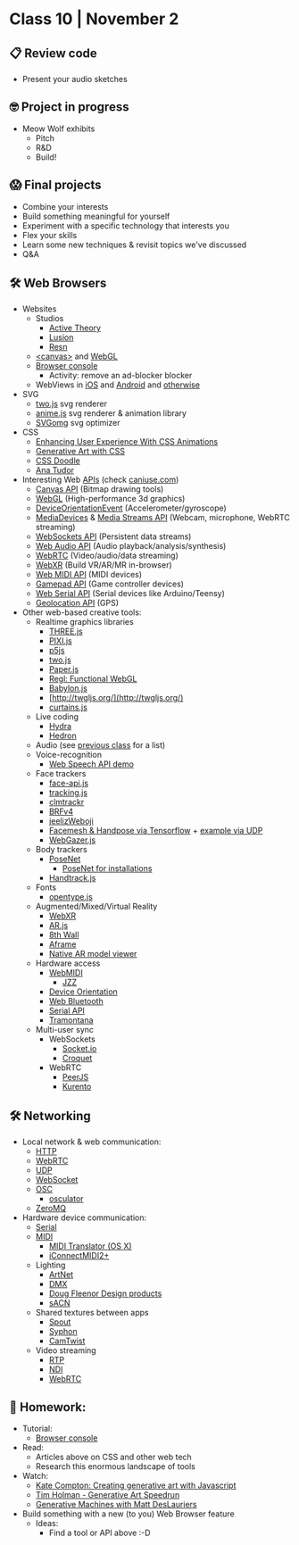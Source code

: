 # Class 10 | November 2

## 📋 Review code

* Present your audio sketches

## 🤓 Project in progress

* Meow Wolf exhibits
  * Pitch
  * R&D
  * Build!

## 😱 Final projects

* Combine your interests
* Build something meaningful for yourself
* Experiment with a specific technology that interests you
* Flex your skills
* Learn some new techniques & revisit topics we've discussed
* Q&A

## 🛠️ Web Browsers

* Websites
  * Studios
    * [Active Theory](https://activetheory.net/)
    * [Lusion](https://lusion.co/)
    * [Resn](https://resn.co.nz/)
  * [&lt;canvas&gt;](https://flaviocopes.com/canvas/) and [WebGL]()
  * [Browser console](https://creative-coding.decontextualize.com/browser-console/)
    * Activity: remove an ad-blocker blocker
  * WebViews in [iOS](https://www.hackingwithswift.com/articles/112/the-ultimate-guide-to-wkwebview) and [Android](https://developer.chrome.com/multidevice/webview/overview) and [otherwise](http://tutorials.jenkov.com/javafx/webview.html)
* SVG
  * [two.js](https://two.js.org/) svg renderer
  * [anime.js](https://animejs.com/) svg renderer & animation library
  * [SVGomg](https://jakearchibald.github.io/svgomg/) svg optimizer
* CSS
  * [Enhancing User Experience With CSS Animations](https://stephaniewalter.design/blog/enhancing-user-experience-with-css-animations/)
  * [Generative Art with CSS](https://yuanchuan.dev/talk/generative-art-with-css/)
  * [CSS Doodle](https://css-doodle.com/)
  * [Ana Tudor](https://codepen.io/thebabydino)
* Interesting Web [APIs](https://developer.mozilla.org/en-US/docs/Web/API) (check [caniuse.com](https://caniuse.com/))
  * [Canvas API](https://developer.mozilla.org/en-US/docs/Web/API/Canvas_API) (Bitmap drawing tools)
  * [WebGL](https://webglfundamentals.org/) (High-performance 3d graphics)
  * [DeviceOrientationEvent](https://developers.google.com/web/fundamentals/native-hardware/device-orientation) (Accelerometer/gyroscope)
  * [MediaDevices](https://developer.mozilla.org/en-US/docs/Web/API/MediaDevices) & [Media Streams API](https://developer.mozilla.org/en-US/docs/Web/API/Media_Streams_API) (Webcam, microphone, WebRTC streaming)
  * [WebSockets API](https://developer.mozilla.org/en-US/docs/Web/API/WebSockets_API) (Persistent data streams)
  * [Web Audio API](https://developer.mozilla.org/en-US/docs/Web/API/Web_Audio_API) (Audio playback/analysis/synthesis)
  * [WebRTC](https://webrtc.org/) (Video/audio/data streaming)
  * [WebXR](https://immersiveweb.dev/) (Build VR/AR/MR in-browser)
  * [Web MIDI API](https://www.smashingmagazine.com/2018/03/web-midi-api/) (MIDI devices)
  * [Gamepad API](https://developer.mozilla.org/en-US/docs/Web/API/Gamepad_API) (Game controller devices)
  * [Web Serial API](https://codelabs.developers.google.com/codelabs/web-serial/) (Serial devices like Arduino/Teensy)
  * [Geolocation API](https://developers.google.com/web/fundamentals/native-hardware/user-location) (GPS)
* Other web-based creative tools:
  * Realtime graphics libraries
    * [THREE.js](http://threejs.org/)
    * [PIXI.js](http://www.pixijs.com/)
    * [p5js](http://p5js.org/)
    * [two.js](https://two.js.org/)
    * [Paper.js](https://paperjs.org/)
    * [Regl: Functional WebGL](http://regl.party/)
    * [Babylon.js](https://www.babylonjs.com/)
    * [http://twgljs.org/](http://twgljs.org/)
    * [curtains.js](https://www.curtainsjs.com/)
  * Live coding
    * [Hydra](https://github.com/ojack/hydra)
    * [Hedron](https://github.com/nudibranchrecords/hedron)
  * Audio (see [previous class](./2020-10-26-oct-26.md) for a list)
  * Voice-recognition
    * [Web Speech API demo](https://mdn.github.io/web-speech-api/speech-color-changer/)
  * Face trackers
    * [face-api.js](https://github.com/justadudewhohacks/face-api.js)
    * [tracking.js](https://trackingjs.com/)
    * [clmtrackr](https://github.com/auduno/clmtrackr)
    * [BRFv4](https://tastenkunst.github.io/brfv4_javascript_examples/)
    * [jeelizWeboji](https://github.com/jeeliz/jeelizWeboji)
    * [Facemesh & Handpose via Tensorflow](https://blog.tensorflow.org/2020/03/face-and-hand-tracking-in-browser-with-mediapipe-and-tensorflowjs.html) + [example via UDP](https://github.com/madelinegannon/example-mediapipe-udp)
    * [WebGazer.js](https://webgazer.cs.brown.edu/)
  * Body trackers
    * [PoseNet](https://github.com/tensorflow/tfjs-models/tree/master/posenet)
      * [PoseNet for installations](https://github.com/oveddan/posenet-for-installations)
    * [Handtrack.js](https://github.com/victordibia/handtrack.js)
  * Fonts
    * [opentype.js](https://opentype.js.org/)
  * Augmented/Mixed/Virtual Reality
    * [WebXR](https://immersive-web.github.io/webxr/)
    * [AR.js](https://github.com/jeromeetienne/ar.js)
    * [8th Wall](https://www.8thwall.com/)
    * [Aframe](https://aframe.io)
    * [Native AR model viewer](https://cwervo.com/writing/quicklook-web/)
  * Hardware access
    * [WebMIDI](https://www.smashingmagazine.com/2018/03/web-midi-api/)
      * [JZZ](https://github.com/jazz-soft/JZZ)
    * [Device Orientation](https://www.smashingmagazine.com/2018/03/web-midi-api/)
    * [Web Bluetooth](https://webbluetoothcg.github.io/web-bluetooth/)
    * [Serial API](https://wicg.github.io/serial/)
    * [Tramontana](https://tramontana.xyz/)
  * Multi-user sync
    * WebSockets
      * [Socket.io](https://socket.io)
      * [Croquet](https://www.croquet.io/)
    * WebRTC
      * [PeerJS](https://github.com/peers/peerjs)
      * [Kurento](https://doc-kurento.readthedocs.io/en/stable/index.html)

## 🛠️ Networking

* Local network & web communication:
  * [HTTP](https://medium.com/@jen_strong/the-request-response-cycle-of-the-web-1b7e206e9047)
  * [WebRTC](https://webrtc.github.io/samples/)
  * [UDP](https://www.cloudflare.com/learning/ddos/glossary/user-datagram-protocol-udp/)
  * [WebSocket](http://en.wikipedia.org/wiki/WebSocket)
  * [OSC](http://en.wikipedia.org/wiki/Open_Sound_Control)
    * [osculator](https://osculator.net/)
  * [ZeroMQ](http://zeromq.org)
* Hardware device communication:
  * [Serial](https://editor.p5js.org/cacheflowe/sketches/F7GG8vuEy)
  * [MIDI](http://en.wikipedia.org/wiki/MIDI)
    * [MIDI Translator (OS X)](https://www.bome.com/products/miditranslator)
    * [iConnectMIDI2+](https://www.iconnectivity.com/products/midi/iconnectmidi2plus)
  * Lighting
    * [ArtNet](https://en.wikipedia.org/wiki/Art-Net)
    * [DMX](https://en.wikipedia.org/wiki/DMX512)
    * [Doug Fleenor Design products](http://www.dfd.com/index.html)
    * [sACN](https://www.lightjams.com/sacn.html)
  * Shared textures between apps
    * [Spout](http://spout.zeal.co/)
    * [Syphon](http://www.syphon.v002.info/)
    * [CamTwist](http://camtwiststudio.com/)
  * Video streaming
    * [RTP](https://en.wikipedia.org/wiki/Real-time_Transport_Protocol)
    * [NDI](https://www.ndi.tv/)
    * [WebRTC](https://webrtc.org/)

## 📝 Homework:

* Tutorial:
  * [Browser console](https://creative-coding.decontextualize.com/browser-console/)
* Read:
  * Articles above on CSS and other web tech
  * Research this enormous landscape of tools
* Watch:
  * [Kate Compton: Creating generative art with Javascript](https://www.youtube.com/watch?v=tJ49bTJ6fbs)
  * [Tim Holman - Generative Art Speedrun](https://www.youtube.com/watch?v=4Se0_w0ISYk)
  * [Generative Machines with Matt DesLauriers](https://www.youtube.com/watch?v=8Uo6zFwSO78)
* Build something with a new (to you) Web Browser feature
  * Ideas:
    * Find a tool or API above :-D

